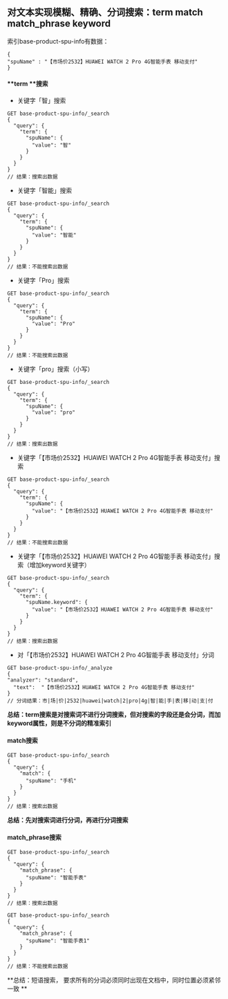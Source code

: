 ## 对文本实现模糊、精确、分词搜索：term match match_phrase keyword

索引base-product-spu-info有数据：

```
{
"spuName" : "【市场价2532】HUAWEI WATCH 2 Pro 4G智能手表 移动支付"
}
```

#### **term **搜索

* 关键字「智」搜索


```
GET base-product-spu-info/_search
{
  "query": {
    "term": {
      "spuName": {
        "value": "智"
      }
    }
  }
}
// 结果：搜索出数据
```

* 关键字「智能」搜索

```
GET base-product-spu-info/_search
{
  "query": {
    "term": {
      "spuName": {
        "value": "智能"
      }
    }
  }
}
// 结果：不能搜索出数据
```

* 关键字「Pro」搜索

```
GET base-product-spu-info/_search
{
  "query": {
    "term": {
      "spuName": {
        "value": "Pro"
      }
    }
  }
}
// 结果：不能搜索出数据
```

* 关键字「pro」搜索（小写）

```
GET base-product-spu-info/_search
{
  "query": {
    "term": {
      "spuName": {
        "value": "pro"
      }
    }
  }
}
// 结果：搜索出数据
```

* 关键字「【市场价2532】HUAWEI WATCH 2 Pro 4G智能手表 移动支付」搜索

```
GET base-product-spu-info/_search
{
  "query": {
    "term": {
      "spuName": {
        "value": "【市场价2532】HUAWEI WATCH 2 Pro 4G智能手表 移动支付"
      }
    }
  }
}
// 结果：不能搜索出数据
```

* 关键字「【市场价2532】HUAWEI WATCH 2 Pro 4G智能手表 移动支付」搜索（增加keyword关键字）

```
GET base-product-spu-info/_search
{
  "query": {
    "term": {
      "spuName.keyword": {
        "value": "【市场价2532】HUAWEI WATCH 2 Pro 4G智能手表 移动支付"
      }
    }
  }
}
// 结果：搜索出数据
```

* 对「【市场价2532】HUAWEI WATCH 2 Pro 4G智能手表 移动支付」分词

```
GET base-product-spu-info/_analyze
{
"analyzer": "standard",
  "text":  "【市场价2532】HUAWEI WATCH 2 Pro 4G智能手表 移动支付"
}
// 分词结果：市|场|价|2532|huawei|watch|2|pro|4g|智|能|手|表|移|动|支|付
```

**总结：term搜索是对搜索词不进行分词搜索，但对搜索的字段还是会分词，而加keyword属性，则是不分词的精准索引**

 

#### match搜索

```
GET base-product-spu-info/_search
{
  "query": {
    "match": {
      "spuName": "手机"
    }
  }
}
// 结果：搜索出数据
```

**总结：先对搜索词进行分词，再进行分词搜索**



#### match_phrase搜索

```
GET base-product-spu-info/_search
{
  "query": {
    "match_phrase": {
      "spuName": "智能手表"
    }
  }
}
// 结果：搜索出数据

GET base-product-spu-info/_search
{
  "query": {
    "match_phrase": {
      "spuName": "智能手表1"
    }
  }
}
// 结果：不能搜索出数据
```

**总结：短语搜索， 要求所有的分词必须同时出现在文档中，同时位置必须紧邻一致 **